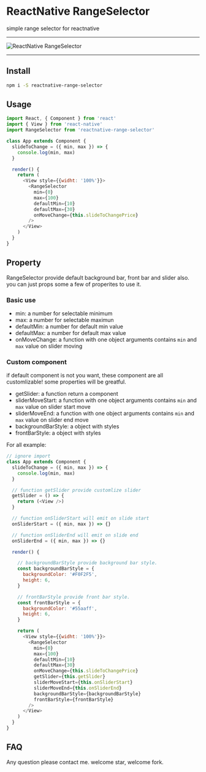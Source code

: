 # ReactNative RangeSelector
simple range selector for reactnative

---

![ReactNative RangeSelector](https://raw.githubusercontent.com/ss-xiong/reactnative-range-selector/master/ReactNative-RangeSelector.gif)

---

## Install
```bash
npm i -S reactnative-range-selector
```

## Usage
```javascript
import React, { Component } from 'react'
import { View } from 'react-native'
import RangeSelector from 'reactnative-range-selector'

class App extends Component {
  slideToChange = ({ min, max }) => {
    console.log(min, max)
  }

  render() {
    return (
      <View style={{widht: '100%'}}>
        <RangeSelector
          min={0}
          max={100}
          defaultMin={10}
          defaultMax={30}
          onMoveChange={this.slideToChangePrice}
        />
      </View>
    )
  }
}
```

## Property

RangeSelector provide default background bar, front bar and slider also. you can just props some a few of properites to use it.

### Basic use

* min: a number for selectable minimum
* max: a number for selectable maximun
* defaultMin: a number for default min value
* defaultMax: a number for default max value
* onMoveChange: a function with one object arguments contains `min` and `max` value on slider moving

### Custom component 

if default component is not you want, these component are all customlizable! some properties will be greatful.

* getSlider: a function return a component
* sliderMoveStart: a function with one object arguments contains `min` and `max` value on slider start move
* sliderMoveEnd: a function with one object arguments contains `min` and `max` value on slider end move
* backgroundBarStyle: a object with styles
* frontBarStyle: a object with styles


For all example:

```javascript
// ignore import
class App extends Component {
  slideToChange = ({ min, max }) => {
    console.log(min, max)
  }

  // function getSlider provide customlize slider
  getSlider = () => {
    return (<View />)
  }

  // function onSliderStart will emit on slide start
  onSliderStart = ({ min, max }) => {}

  // function onSliderEnd will emit on slide end
  onSliderEnd = ({ min, max }) => {}

  render() {

    // backgroundBarStyle provide background bar style.
    const backgroundBarStyle = {
      backgroundColor: '#F0F2F5',
      height: 6,
    }

    // frontBarStyle provide front bar style.
    const frontBarStyle = {
      backgroundColor: '#55aaff',
      height: 6,
    }

    return (
      <View style={{widht: '100%'}}>
        <RangeSelector
          min={0}
          max={100}
          defaultMin={10}
          defaultMax={30}
          onMoveChange={this.slideToChangePrice}
          getSlider={this.getSlider}
          sliderMoveStart={this.onSliderStart}
          sliderMoveEnd={this.onSliderEnd}
          backgroundBarStyle={backgroundBarStyle}
          frontBarStyle={frontBarStyle}
        />
      </View>
    )
  }
}
```

## FAQ
Any question please contact me. welcome star, welcome fork.